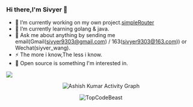 ### Hi there,I'm Sivyer 👋 
- 🔭 I’m currently working on my own project.[simpleRouter](https://github.com/Sivyer9303/simpleRouter) 
- 🌱 I’m currently learning golang & java.
- 💬 Ask me about anything by sending me email(Gmail(sivyer9303@gmail.com) / 163(sivyer9303@163.com)) or Wechat(siyver_wang).
- ⚡ The more i know,The less i know.
- 🤔 Open source is something I'm interested in.

<!--
**Sivyer9303/Sivyer9303** is a ✨ _special_ ✨ repository because its `README.md` (this file) appears on your GitHub profile.

Here are some ideas to get you started:

- 🔭 I’m currently working on ...
- 🌱 I’m currently learning ...
- 👯 I’m looking to collaborate on ...
- 🤔 I’m looking for help with ...
- 💬 Ask me about ...
- 📫 How to reach me: ...
- 😄 Pronouns: ...
- ⚡ Fun fact: ...
-->

![](https://github-readme-stats.vercel.app/api?username=Sivyer9303)
<p align="center"<a href="#"><img alt="Ashish Kumar Activity Graph" src="https://activity-graph.herokuapp.com/graph?username=Sivyer9303&bg_color=0D1117&color=e05397&line=e05397&point=FFFFFF&hide_border=true&" /></a></p>

<p align="center"><img src="https://github-readme-streak-stats.herokuapp.com/?user=Sivyer9303&theme=black-ice&hide_border=true&stroke=0000&background=0D1117&ring=e05397&fire=e05397&currStreakLabel=e05397" alt="TopCodeBeast" /></p>
